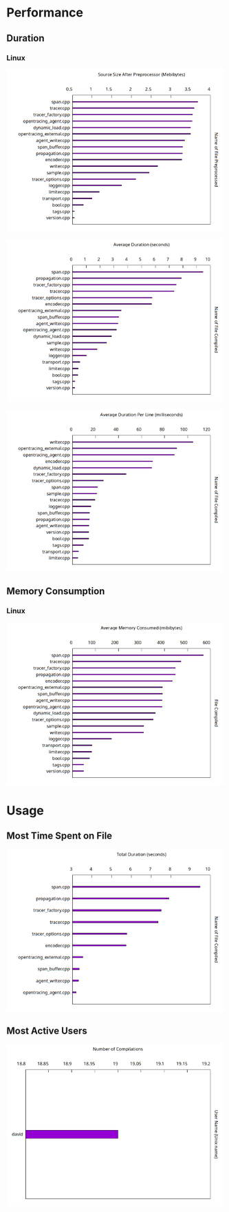 <title>Compilation Statistics</title>

# Performance

## Duration

### Linux
[![](images/preprocessed-size.png)](appendix.html#preprocessed-size.png)

[![](images/duration-linux.png)](appendix.html#duration-linux.png)

[![](images/duration-per-line-linux.png)](addendix.html#duration-per-line-linux.png)

## Memory Consumption

### Linux
[![](images/memory-linux.png)](appendix.html#memory-linux.png)

# Usage

## Most Time Spent on File
[![](images/most-time-consuming-files.png)](appendix.html#most-time-consuming-files.png)

## Most Active Users
[![](images/most-active-users.png)](appendix.html#most-active-users.png)
